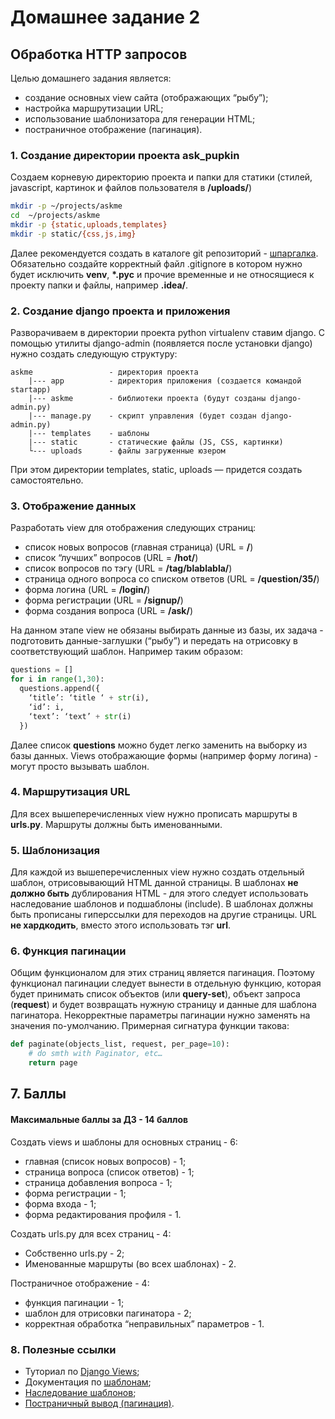 # Домашнее задание 2

## Обработка HTTP запросов
Целью домашнего задания является:

- создание основных view сайта (отображающих “рыбу”);
- настройка маршрутизации URL;
- использование шаблонизатора для генерации HTML;
- постраничное отображение (пагинация).

### 1. Создание директории проекта ask_pupkin
Создаем корневую директорию проекта и папки для статики (стилей, javascript, картинок и файлов пользователя в **/uploads/**)
```Bash
mkdir -p ~/projects/askme
cd  ~/projects/askme
mkdir -p {static,uploads,templates}
mkdir -p static/{css,js,img}
```
Далее рекомендуется создать в каталоге git репозиторий - [шпаргалка](https://github.github.com/training-kit/downloads/ru/github-git-cheat-sheet/). Обязательно создайте корректный файл .gitignore в котором нужно будет исключить **venv**, **\*.pyc** и прочие временные и не относящиеся к проекту папки и файлы, например **.idea/**.

### 2. Создание django проекта и приложения
Разворачиваем в директории проекта python virtualenv ставим django.
С помощью утилиты django-admin (появляется после установки django) нужно создать следующую структуру:
```
askme                 - директория проекта
    |--- app          - директория приложения (создается командой startapp)
    |--- askme        - библиотеки проекта (будут созданы django-admin.py)
    |--- manage.py    - скрипт управления (будет создан django-admin.py)
    |--- templates    - шаблоны
    |--- static       - статические файлы (JS, CSS, картинки)
    └--- uploads      - файлы загруженные юзером
```
При этом директории templates, static, uploads — придется создать самостоятельно.


### 3. Отображение данных
Разработать view для отображения следующих страниц:

- cписок новых вопросов (главная страница) (URL = **/**)
- cписок “лучших” вопросов (URL = **/hot/**)
- cписок вопросов по тэгу (URL = **/tag/blablabla/**)
- cтраница одного вопроса со списком ответов (URL = **/question/35/**)
- форма логина (URL = **/login/**)
- форма регистрации (URL = **/signup/**)
- форма создания вопроса (URL = **/ask/**)

На данном этапе view не обязаны выбирать данные из базы, их задача - подготовить данные-заглушки (“рыбу”) и передать на отрисовку в соответствующий шаблон. Например таким образом:
```Python
questions = []
for i in range(1,30):
  questions.append({
    ‘title’: ‘title ‘ + str(i),
    ‘id’: i,
    ‘text’: ‘text’ + str(i)
  })
```
Далее список **questions** можно будет легко заменить на выборку из базы данных. Views отображающие формы (например форму логина) - могут просто вызывать шаблон.

### 4. Маршрутизация URL
Для всех вышеперечисленных view нужно прописать маршруты в **urls.py**. Маршруты должны быть именованными.

### 5. Шаблонизация
Для каждой из вышеперечисленных view нужно создать отдельный шаблон, отрисовывающий HTML данной страницы. В шаблонах **не должно быть** дублирования HTML - для этого следует использовать наследование шаблонов и подшаблоны (include). В шаблонах должны быть прописаны гиперссылки для переходов на другие страницы. URL **не хардкодить**, вместо этого использовать тэг **url**.

### 6. Функция пагинации
Общим функционалом для этих страниц является пагинация. Поэтому функционал пагинации следует вынести в отдельную функцию, которая будет принимать список объектов (или **query-set**), объект запроса (**request**) и будет возвращать нужную страницу и данные для шаблона пагинатора. Некорректные параметры пагинации нужно заменять на значения по-умолчанию. Примерная сигнатура функции такова:

```Python
def paginate(objects_list, request, per_page=10):
    # do smth with Paginator, etc…
    return page
```

## 7. Баллы

#### Максимальные баллы за ДЗ - 14 баллов

Создать views и шаблоны для основных страниц - 6:

- главная (список новых вопросов) - 1;
- страница вопроса (список ответов) - 1;
- страница добавления вопроса - 1;
- форма регистрации - 1;
- форма входа - 1;
- форма редактирования профиля - 1.

Создать urls.py для всех страниц - 4:

- Собственно urls.py - 2;
- Именованные маршруты (во всех шаблонах) - 2.

Постраничное отображение - 4:

- функция пагинации - 1;
- шаблон для отрисовки пагинатора - 2;
- корректная обработка “неправильных” параметров - 1.

### 8. Полезные ссылки
- Туториал по [Django Views](https://docs.djangoproject.com/en/4.1/intro/tutorial03/);
- Документация по [шаблонам](https://docs.djangoproject.com/en/4.1/ref/templates/language/);
- [Наследование шаблонов](https://docs.djangoproject.com/en/4.1/ref/templates/language/#template-inheritance);
- [Постраничный вывод (пагинация)](https://docs.djangoproject.com/en/4.1/topics/pagination/).
